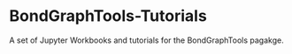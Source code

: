 # BondGraphTools-Tutorials
A set of Jupyter Workbooks and tutorials for the BondGraphTools pagakge.
